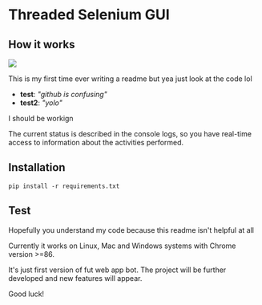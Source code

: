 # Threaded Selenium GUI


## How it works

![](demo.gif)

This is my first time ever writing a readme but yea just look at the code lol
- **test**: *"github is confusing"*
- **test2**: *"yolo"*

I should be workign

The current status is described in the console logs, so you have real-time access to information about the activities performed.

## Installation

```
pip install -r requirements.txt
```

## Test

Hopefully you understand my code because this readme isn't helpful at all


Currently it works on Linux, Mac and Windows systems with Chrome version >=86.

It's just first version of fut web app bot. The project will be further developed and new features will appear.

Good luck!
